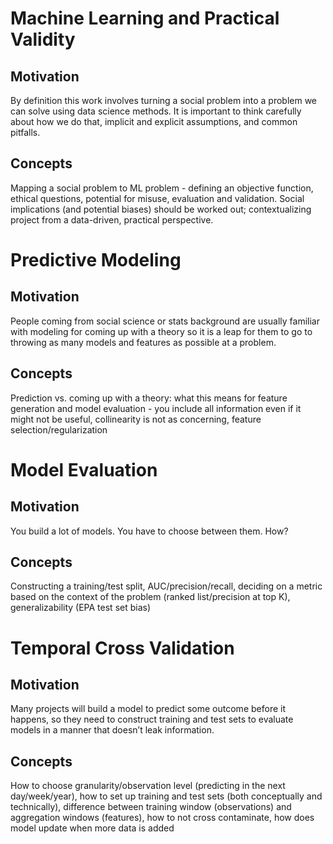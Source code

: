 # Machine Learning and Practical Validity

## Motivation
By definition this work involves turning a social problem into a problem we can solve using data science methods. It is important to think carefully about how we do that, implicit and explicit assumptions, and common pitfalls.

## Concepts 
Mapping a social problem to ML problem - defining an objective function, ethical questions, potential for misuse, evaluation and validation. Social implications (and potential biases) should be worked out; contextualizing project from a data-driven, practical perspective. 

# Predictive Modeling

## Motivation
People coming from social science or stats background are usually familiar with modeling for coming up with a theory so it is a leap for them to go to throwing as many models and features as possible at a problem.

## Concepts 
Prediction vs. coming up with a theory: what this means for feature generation and model evaluation - you include all information even if it might not be useful, collinearity is not as concerning, feature selection/regularization 

# Model Evaluation 

## Motivation
You build a lot of models. You have to choose between them. How?

## Concepts
Constructing a training/test split, AUC/precision/recall, deciding on a metric based on the context of the problem (ranked list/precision at top K), generalizability (EPA test set bias)


# Temporal Cross Validation

## Motivation
Many projects will build a model to predict some outcome before it happens, so they need to construct training and test sets to evaluate models in a manner that doesn’t leak information. 

## Concepts
How to choose granularity/observation level (predicting in the next day/week/year), how to set up training and test sets (both conceptually and technically), difference between training window (observations) and aggregation windows (features), how to not cross contaminate, how does model update when more data is added
